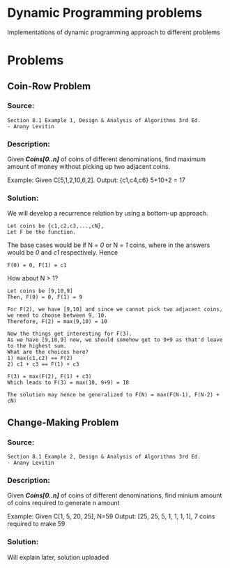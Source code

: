 # Dynamic Programming problems
Implementations of dynamic programming approach to different problems

# Problems
## Coin-Row Problem
### Source:
    Section 8.1 Example 1, Design & Analysis of Algorithms 3rd Ed.
    - Anany Levitin
### Description:
Given ***Coins[0..n]*** of coins of different denominations, find maximum amount of money without picking up two adjacent coins.

Example: 
Given C[5,1,2,10,6,2].
Output: {c1,c4,c6} 5+10+2 = 17
### Solution:
We will develop a recurrence relation by using a bottom-up approach.

	Let coins be {c1,c2,c3,...,cN},
	Let F be the function.

The base cases would be if N = *0* or N = *1* coins, where in the answers would be *0* and *c1* respectively.
Hence

	F(0) = 0, F(1) = c1

How about N > 1?

	Let coins be [9,10,9]
	Then, F(0) = 0, F(1) = 9
    
	For F(2), we have [9,10] and since we cannot pick two adjacent coins, we need to choose between 9, 10. 
    Therefore, F(2) = max(9,10) = 10
    
    Now the things get interesting for F(3).
    As we have [9,10,9] now, we should somehow get to 9+9 as that'd leave to the highest sum.
    What are the choices here?
    1) max(c1,c2) == F(2)
    2) c1 + c3 == F(1) + c3
    
    F(3) = max(F(2), F(1) + c3)
    Which leads to F(3) = max(10, 9+9) = 18
    
    The solution may hence be generalized to F(N) = max(F(N-1), F(N-2) + cN)

## Change-Making Problem
### Source:
    Section 8.1 Example 2, Design & Analysis of Algorithms 3rd Ed.
    - Anany Levitin
### Description:
Given ***Coins[0..n]*** of coins of different denominations, find minium amount of coins required to generate n amount

Example: 
Given C[1, 5, 20, 25], N=59
Output: [25, 25, 5, 1, 1, 1, 1], 7 coins required to make 59
### Solution:
Will explain later, solution uploaded